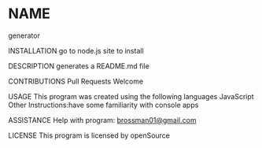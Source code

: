 # NAME 
generator

INSTALLATION 
go to node.js site to install

DESCRIPTION 
generates a README.md file

CONTRIBUTIONS 
  Pull Requests Welcome

USAGE 
This program was created using the following languages  JavaScript
Other Instructions:have some familiarity with console apps

ASSISTANCE 
Help with program: brossman01@gmail.com

LICENSE 
This program is licensed by openSource

